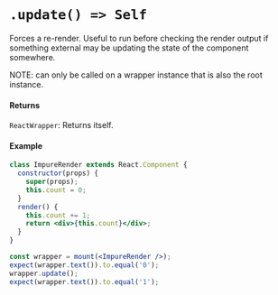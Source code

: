 # `.update() => Self`

Forces a re-render. Useful to run before checking the render output if something external
may be updating the state of the component somewhere.

NOTE: can only be called on a wrapper instance that is also the root instance.


#### Returns

`ReactWrapper`: Returns itself.



#### Example

```jsx
class ImpureRender extends React.Component {
  constructor(props) {
    super(props);
    this.count = 0;
  }
  render() {
    this.count += 1;
    return <div>{this.count}</div>;
  }
}
```
```jsx
const wrapper = mount(<ImpureRender />);
expect(wrapper.text()).to.equal('0');
wrapper.update();
expect(wrapper.text()).to.equal('1');
```
